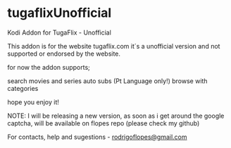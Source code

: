 # tugaflixUnofficial
Kodi Addon for TugaFlix - Unofficial


This addon is for the website tugaflix.com 
it´s a unofficial version and not supported or endorsed by the website.

for now the addon supports;

 search movies and series
 auto subs (Pt Language only!)
 browse with categories
 
 hope you enjoy it!


NOTE: I will be releasing a new version, as soon as i get around the google captcha, will be available on flopes repo (please check my github)

For contacts, help and sugestions - rodrigoflopes@gmail.com

